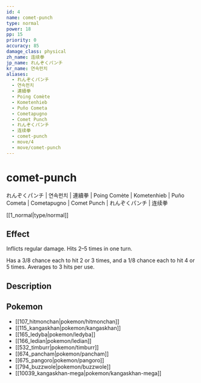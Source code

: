 ```yaml
---
id: 4
name: comet-punch
type: normal
power: 18
pp: 15
priority: 0
accuracy: 85
damage_class: physical
zh_name: 连续拳
jp_name: れんぞくパンチ
kr_name: 연속펀치
aliases:
  - れんぞくパンチ
  - 연속펀치
  - 連續拳
  - Poing Comète
  - Kometenhieb
  - Puño Cometa
  - Cometapugno
  - Comet Punch
  - れんぞくパンチ
  - 连续拳
  - comet-punch
  - move/4
  - move/comet-punch
---
```

# comet-punch
    
れんぞくパンチ | 연속펀치 | 連續拳 | Poing Comète | Kometenhieb | Puño Cometa | Cometapugno | Comet Punch | れんぞくパンチ | 连续拳

[[1_normal|type/normal]]

## Effect

Inflicts regular damage.  Hits 2–5 times in one turn.

Has a 3/8 chance each to hit 2 or 3 times, and a 1/8 chance each to hit 4 or 5 times.  Averages to 3 hits per use.

## Description



## Pokemon

- [[107_hitmonchan|pokemon/hitmonchan]]
- [[115_kangaskhan|pokemon/kangaskhan]]
- [[165_ledyba|pokemon/ledyba]]
- [[166_ledian|pokemon/ledian]]
- [[532_timburr|pokemon/timburr]]
- [[674_pancham|pokemon/pancham]]
- [[675_pangoro|pokemon/pangoro]]
- [[794_buzzwole|pokemon/buzzwole]]
- [[10039_kangaskhan-mega|pokemon/kangaskhan-mega]]

